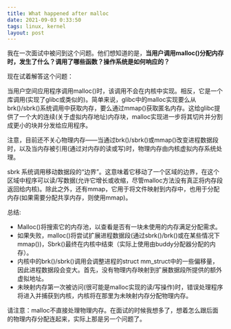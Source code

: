```yaml
---
title: What happened after malloc
date: 2021-09-03 0:33:50
tags: linux, kernel
layout: post
---
```






我在一次面试中被问到这个问题。他们想知道的是，**当用户调用malloc()分配内存时，发生了什么？调用了哪些函数？操作系统是如何响应的？**



现在试着解答这个问题：

当用户空间应用程序调用malloc()时，该调用不会在内核中实现。相反，它是一个库调用(实现了glibc或类似的)。简单来说，glibc中的malloc实现要么从brk()/sbrk()系统调用中获取内存，要么通过mmap()获取匿名内存。这给glibc提供了一个大的连续(关于虚拟内存地址)内存块，malloc实现进一步将其切片并分割成更小的块并分发给应用程序。

注意，目前还不关心物理内存——当通过brk()/sbrk()或mmap()改变进程数据段时，以及当内存被引用(通过对内存的读或写)时，物理内存由内核虚拟内存系统处理。

sbrk 系统调用移动数据段的“边界”。这意味着它移动了一个区域的边界，在这个区域中程序可以读/写数据(允许它增长或收缩，尽管malloc方法没有真正将内存段返回给内核)。除此之外，还有mmap，它用于将文件映射到内存中，也用于分配内存(如果需要分配共享内存，则使用mmap)。



总结:

- Malloc()将搜索它的内存池，以查看是否有一块未使用的内存满足分配需求。
- 如果失败，malloc()将尝试扩展进程数据段(通过sbrk()/brk()或在某些情况下mmap())，Sbrk()最终在内核中结束（实际上使用由buddy分配器分配的内存）。
- 内核中的brk()/sbrk()调用会调整进程的struct mm_struct中的一些偏移量，因此进程数据段会变大。首先，没有物理内存映射到扩展数据段所提供的额外虚拟地址。
- 未映射内存第一次被访问(很可能是malloc实现的读/写操作)时，错误处理程序将进入并捕获到内核，内核将在那里为未映射内存分配物理内存。

请注意：malloc不直接处理物理内存。在面试的时候我想多了，想着怎么跟后面的物理内存分配连起来，实际上那是另一个问题了。